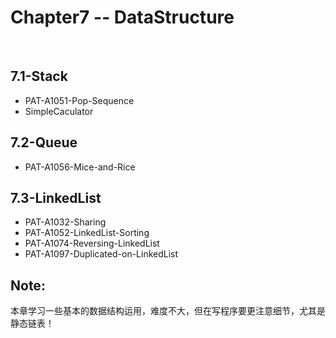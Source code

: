 #	Chapter7 -- DataStructure
<br>

##	7.1-Stack

*	PAT-A1051-Pop-Sequence
*	SimpleCaculator

##	7.2-Queue

*	PAT-A1056-Mice-and-Rice

##	7.3-LinkedList

*	PAT-A1032-Sharing
*	PAT-A1052-LinkedList-Sorting
*	PAT-A1074-Reversing-LinkedList
*	PAT-A1097-Duplicated-on-LinkedList

##	Note:

本章学习一些基本的数据结构运用，难度不大，但在写程序要更注意细节，尤其是静态链表！